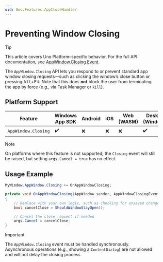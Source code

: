 ```yaml
---
uid: Uno.Features.AppCloseHandler
---
```


# Preventing Window Closing

> [!TIP]
> This article covers Uno Platform–specific behavior. For the full API documentation, see [AppWindow.Closing Event](https://learn.microsoft.com/en-us/windows/windows-app-sdk/api/winrt/microsoft.ui.windowing.appwindow.closing).

The `AppWindow.Closing` API lets you respond to or prevent standard app window closing requests—such as clicking the window’s close button or pressing <kbd>Alt</kbd>+<kbd>F4</kbd>. Note that this does **not** block the user from terminating the app by force (e.g., via Task Manager or `kill`).

## Platform Support

| Feature              | Windows App SDK | Android | iOS | Web (WASM) | Desktop (Windows) | Desktop (macOS) | Desktop (Linux) |
|----------------------|------------------|---------|-----|------------|-------------------|------------------|------------------|
| `AppWindow.Closing`  | ✔️               | ❌      | ❌  | ❌         | ✔️                | ✔️               | ✔️               |

> [!NOTE]
> On platforms where this feature is not supported, the `Closing` event will still be raised, but setting `args.Cancel = true` has no effect.

## Usage Example

```csharp
MyWindow.AppWindow.Closing += OnAppWindowClosing;

private void OnAppWindowClosing(AppWindow sender, AppWindowClosingEventArgs args)
{
    // Replace with your own logic, such as checking for unsaved changes
    bool cancelClose = ShouldWindowStayOpen();

    // Cancel the close request if needed
    args.Cancel = cancelClose;
}
```

> [!IMPORTANT]
> The `AppWindow.Closing` event must be handled synchronously. Asynchronous operations (e.g., showing a `ContentDialog`) are not allowed and will not delay the closing process.
